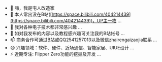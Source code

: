 - 👋 嗨，我是宅人改造家
- 👀 本人常出没在B站([https://space.bilibili.com/404214439](https://space.bilibili.com/404214439))，UP主一枚 ...
- 🌱 我对各种电子技术都非常感兴趣 ...
- 💞️ 如对我发布的内容以及教程感兴趣可关注我的B站帐号 ...
- 📫 商务合作可通过B站或QQ2541257013以及微信zhairengaizaojia联系 ...
- 😄 兴趣领域：软件、硬件、近场通信、智能家居、UIUE设计 ...
- ⚡ 近期专注: Flipper Zero功能的挖掘及开发 ...

<!---
ZhaiRenGaiZaoJia/ZhaiRenGaiZaoJia is a ✨ special ✨ repository because its `README.md` (this file) appears on your GitHub profile.
You can click the Preview link to take a look at your changes.
--->
